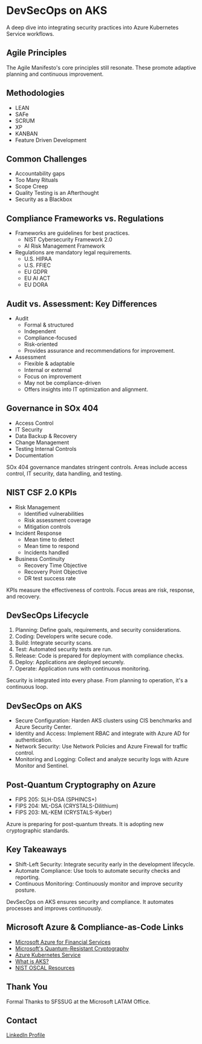# DevSecOps on AKS

A deep dive into integrating security practices into Azure Kubernetes Service workflows.

## Agile Principles

The Agile Manifesto's core principles still resonate. These promote adaptive planning and continuous improvement.

## Methodologies

- LEAN
- SAFe
- SCRUM
- XP
- KANBAN
- Feature Driven Development

## Common Challenges

- Accountability gaps
- Too Many Rituals
- Scope Creep
- Quality Testing is an Afterthought
- Security as a Blackbox

## Compliance Frameworks vs. Regulations

- Frameworks are guidelines for best practices.
  - NIST Cybersecurity Framework 2.0
  - AI Risk Management Framework
- Regulations are mandatory legal requirements.
  - U.S. HIPAA
  - U.S. FFIEC
  - EU GDPR
  - EU AI ACT
  - EU DORA
  

## Audit vs. Assessment: Key Differences

- Audit
  - Formal & structured
  - Independent
  - Compliance-focused
  - Risk-oriented
  - Provides assurance and recommendations for improvement.
- Assessment
  - Flexible & adaptable
  - Internal or external
  - Focus on improvement
  - May not be compliance-driven
  - Offers insights into IT optimization and alignment.

## Governance in SOx 404

- Access Control
- IT Security
- Data Backup & Recovery
- Change Management
- Testing Internal Controls
- Documentation

SOx 404 governance mandates stringent controls. Areas include access control, IT security, data handling, and testing.

## NIST CSF 2.0 KPIs

- Risk Management
  - Identified vulnerabilities
  - Risk assessment coverage
  - Mitigation controls
- Incident Response
  - Mean time to detect
  - Mean time to respond
  - Incidents handled
- Business Continuity
  - Recovery Time Objective
  - Recovery Point Objective
  - DR test success rate

KPIs measure the effectiveness of controls. Focus areas are risk, response, and recovery.

## DevSecOps Lifecycle

1. Planning: Define goals, requirements, and security considerations.
2. Coding: Developers write secure code.
3. Build: Integrate security scans.
4. Test: Automated security tests are run.
5. Release: Code is prepared for deployment with compliance checks.
6. Deploy: Applications are deployed securely.
7. Operate: Application runs with continuous monitoring.

Security is integrated into every phase. From planning to operation, it's a continuous loop.

## DevSecOps on AKS

- Secure Configuration: Harden AKS clusters using CIS benchmarks and Azure Security Center.
- Identity and Access: Implement RBAC and integrate with Azure AD for authentication.
- Network Security: Use Network Policies and Azure Firewall for traffic control.
- Monitoring and Logging: Collect and analyze security logs with Azure Monitor and Sentinel.

## Post-Quantum Cryptography on Azure

- FIPS 205: SLH-DSA (SPHINCS+)
- FIPS 204: ML-DSA (CRYSTALS-Dilithium)
- FIPS 203: ML-KEM (CRYSTALS-Kyber)

Azure is preparing for post-quantum threats. It is adopting new cryptographic standards.


## Key Takeaways

- Shift-Left Security: Integrate security early in the development lifecycle.
- Automate Compliance: Use tools to automate security checks and reporting.
- Continuous Monitoring: Continuously monitor and improve security posture.

DevSecOps on AKS ensures security and compliance. It automates processes and improves continuously.

## Microsoft Azure & Compliance-as-Code Links

- [Microsoft Azure for Financial Services](https://learn.microsoft.com/en-us/industry/financial-services/microsoft-azure-fsi)
- [Microsoft's Quantum-Resistant Cryptography](https://techcommunity.microsoft.com/blog/microsoft-security-blog/microsofts-quantum-resistant-cryptography-is-here/4238780)
- [Azure Kubernetes Service](https://azure.microsoft.com/en-us/products/kubernetes-service/?msockid=3568ca0299606f9b1545df03981b6ed7)
- [What is AKS?](https://learn.microsoft.com/en-us/azure/aks/what-is-aks)
- [NIST OSCAL Resources](https://pages.nist.gov/OSCAL/resources/concepts/terminology/)
## Thank You

Formal Thanks to SFSSUG at the Microsoft LATAM Office.

## Contact

[LinkedIn Profile](https://www.linkedin.com/in/professionalvek/)
